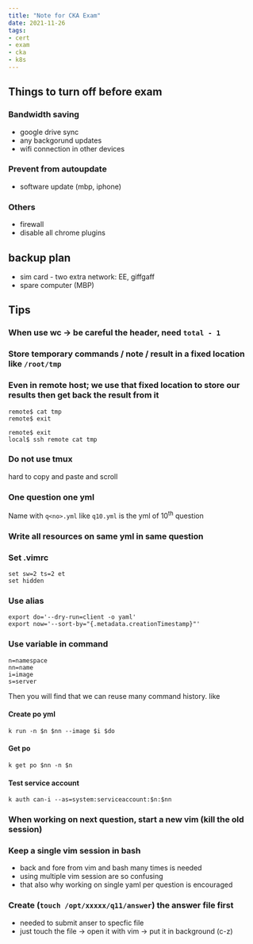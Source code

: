 ```yaml
---
title: "Note for CKA Exam"
date: 2021-11-26
tags:
- cert
- exam
- cka
- k8s
---
```


## Things to turn off before exam

### Bandwidth saving

* google drive sync
* any backgorund updates
* wifi connection in other devices

### Prevent from autoupdate

* software update (mbp, iphone)

### Others

* firewall
* disable all chrome plugins

## backup plan

* sim card - two extra network: EE, giffgaff
* spare computer (MBP)

## Tips

### When use wc -> be careful the header, need `total - 1`

### Store temporary commands / note / result in a fixed location like `/root/tmp`

### Even in remote host; we use that fixed location to store our results then get back the result from it

```
remote$ cat tmp
remote$ exit
```

```
remote$ exit
local$ ssh remote cat tmp
```

### Do not use tmux

hard to copy and paste and scroll

### One question one yml

Name with `q<no>.yml` like `q10.yml` is the yml of 10<sup>th</sup> question

### Write all resources on same yml in same question

### Set .vimrc

```
set sw=2 ts=2 et
set hidden
```

### Use alias

```
export do='--dry-run=client -o yaml'
export now='--sort-by="{.metadata.creationTimestamp}"'
```

### Use variable in command

```
n=namespace
nn=name
i=image
s=server
```

Then you will find that we can reuse many command history. like 

#### Create po yml

```
k run -n $n $nn --image $i $do
```

#### Get po 

```
k get po $nn -n $n
```

#### Test service account

```
k auth can-i --as=system:serviceaccount:$n:$nn
```

### When working on next question, start a new vim (kill the old session)

### Keep a single vim session in bash 

* back and fore from vim and bash many times is needed
* using multiple vim session are so confusing
* that also why working on single yaml per question is encouraged

### Create (`touch /opt/xxxxx/q11/answer`) the answer file first 

* needed to submit anser to specfic file
* just touch the file -> open it with vim -> put it in background (c-z)
